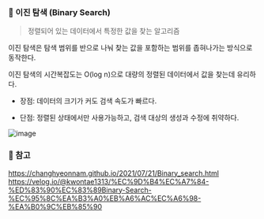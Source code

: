 ### 🔷 이진 탐색 (Binary Search)

> 정렬되어 있는 데이터에서 특정한 값을 찾는 알고리즘

이진 탐색은 탐색 범위를 반으로 나눠 찾는 값을 포함하는 범위를 좁혀나가는 방식으로 동작한다.

이진 탐색의 시간복잡도는 O(log n)으로 대량의 정렬된 데이터에서 값을 찾는데 유리하다.

- 장점: 데이터의 크기가 커도 검색 속도가 빠르다.

- 단점: 정렬된 상태에서만 사용가능하고, 검색 대상의 생성과 수정에 취약하다.

![image](https://github.com/05AM/problem-solving/assets/83827023/d93e6204-01ed-4671-9de9-63a4525611b8)

### 🔷 참고
https://changhyeonnam.github.io/2021/07/21/Binary_search.html
https://velog.io/@kwontae1313/%EC%9D%B4%EC%A7%84-%ED%83%90%EC%83%89Binary-Search-%EC%95%8C%EA%B3%A0%EB%A6%AC%EC%A6%98-%EA%B0%9C%EB%85%90
